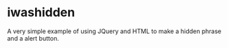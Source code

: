 # iwashidden

A very simple example of using JQuery and HTML to make a hidden phrase and a alert button. 
